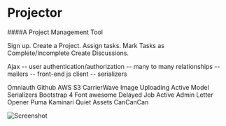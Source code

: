 # Projector
####A Project Management Tool

Sign up.
Create a Project.
Assign tasks.
Mark Tasks as Complete/Incomplete
Create Discussions.

Ajax -- user authentication/authorization -- many to many relationships -- mailers -- front-end js client -- serializers

Omniauth Github
AWS S3 CarrierWave Image Uploading
Active Model Serializers
Bootstrap 4
Font awesome
Delayed Job
Active Admin
Letter Opener
Puma
Kaminari
Quiet Assets
CanCanCan


![Screenshot
](https://raw.github.com/zibs/awesome_answers/master/app/assets/images/readme.png)
